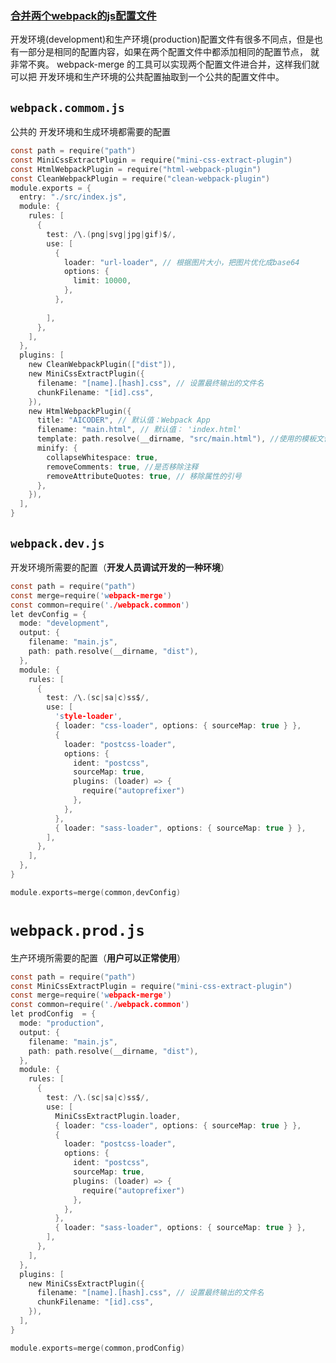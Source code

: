 ### [合并两个webpack的js配置文件](https://malun666.github.io/aicoder_vip_doc/#/pages/vip_2webpack?id=%e5%90%88%e5%b9%b6%e4%b8%a4%e4%b8%aawebpack%e7%9a%84js%e9%85%8d%e7%bd%ae%e6%96%87%e4%bb%b6)
开发环境(development)和生产环境(production)配置文件有很多不同点，但是也有一部分是相同的配置内容，如果在两个配置文件中都添加相同的配置节点， 就非常不爽。
webpack-merge 的工具可以实现两个配置文件进合并，这样我们就可以把 开发环境和生产环境的公共配置抽取到一个公共的配置文件中。

## `webpack.commom.js`
公共的 开发环境和生成环境都需要的配置
```c
const path = require("path")
const MiniCssExtractPlugin = require("mini-css-extract-plugin")
const HtmlWebpackPlugin = require("html-webpack-plugin")
const CleanWebpackPlugin = require("clean-webpack-plugin")
module.exports = {
  entry: "./src/index.js",
  module: {
    rules: [
      {
        test: /\.(png|svg|jpg|gif)$/,
        use: [
          {
            loader: "url-loader", // 根据图片大小，把图片优化成base64
            options: {
              limit: 10000,
            },
          },
          
        ],
      },
    ],
  },
  plugins: [
    new CleanWebpackPlugin(["dist"]),
    new MiniCssExtractPlugin({
      filename: "[name].[hash].css", // 设置最终输出的文件名
      chunkFilename: "[id].css",
    }),
    new HtmlWebpackPlugin({
      title: "AICODER", // 默认值：Webpack App
      filename: "main.html", // 默认值： 'index.html'
      template: path.resolve(__dirname, "src/main.html"), //使用的模板文件
      minify: {
        collapseWhitespace: true,
        removeComments: true, //是否移除注释
        removeAttributeQuotes: true, // 移除属性的引号
      },
    }),
  ],
}

```


## `webpack.dev.js`
开发环境所需要的配置（**开发人员调试开发的一种环境**）
```c
const path = require("path")
const merge=require('webpack-merge')
const common=require('./webpack.common')
let devConfig = {
  mode: "development",
  output: {
    filename: "main.js",
    path: path.resolve(__dirname, "dist"),
  },
  module: {
    rules: [
      {
        test: /\.(sc|sa|c)ss$/,
        use: [
          'style-loader',
          { loader: "css-loader", options: { sourceMap: true } },
          {
            loader: "postcss-loader",
            options: {
              ident: "postcss",
              sourceMap: true,
              plugins: (loader) => {
                require("autoprefixer")
              },
            },
          },
          { loader: "sass-loader", options: { sourceMap: true } },
        ],
      },
    ],
  },
}

module.exports=merge(common,devConfig)
```


# `webpack.prod.js`
生产环境所需要的配置（**用户可以正常使用**）
```c
const path = require("path")
const MiniCssExtractPlugin = require("mini-css-extract-plugin")
const merge=require('webpack-merge')
const common=require('./webpack.common')
let prodConfig  = {
  mode: "production",
  output: {
    filename: "main.js",
    path: path.resolve(__dirname, "dist"),
  },
  module: {
    rules: [
      {
        test: /\.(sc|sa|c)ss$/,
        use: [
          MiniCssExtractPlugin.loader,
          { loader: "css-loader", options: { sourceMap: true } },
          {
            loader: "postcss-loader",
            options: {
              ident: "postcss",
              sourceMap: true,
              plugins: (loader) => {
                require("autoprefixer")
              },
            },
          },
          { loader: "sass-loader", options: { sourceMap: true } },
        ],
      },
    ],
  },
  plugins: [
    new MiniCssExtractPlugin({
      filename: "[name].[hash].css", // 设置最终输出的文件名
      chunkFilename: "[id].css",
    }),
  ],
}

module.exports=merge(common,prodConfig)
```
